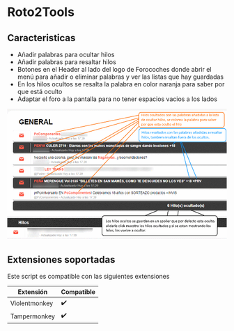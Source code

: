 # Roto2Tools

## Caracteristicas

* Añadir palabras para ocultar hilos
* Añadir palabras para resaltar hilos
* Botones en el Header al lado del logo de Forocoches donde abrir el menú para añadir o eliminar palabras y ver las listas que hay guardadas
* En los hilos ocultos se resalta la palabra en color naranja para saber por que está oculto
* Adaptar el foro a la pantalla para no tener espacios vacios a los lados

![Captura hilos][1]

## Extensiones soportadas

Este script es compatible con las siguientes extensiones

|     Extensión     |     Compatible     |
| ----------------- | ------------------ |
|   Violentmonkey   | :heavy_check_mark: |
|    Tampermonkey   | :heavy_check_mark: |


[1]: resources/capturas/hilos%20ocultos.png "Captura hilos"
